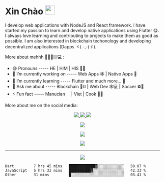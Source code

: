 # Xin Chào <img src="https://raw.githubusercontent.com/MartinHeinz/MartinHeinz/master/wave.gif" width="30px">

I develop web applications with NodeJS and React framework. I have started my passion to learn and develop native applications using Flutter 😋. I always love learning and contributing to projects to make them as good as possible. I am also interested in blockchain techonology and developing decentralized applications (Dapps ヾ( -,-)ゞ).

More about mehhh 👨🏻‍💻🏽‍💻 :

- 😄 Pronouns ----- HE | HIM | HIS 🙋‍♂️
- 🔭 I’m currently working on ----- Web Apps 🕸️ | Native Apps 📱
- 🌱 I’m currently learning ----- Flutter and much more... 🤪
- 💬 Ask me about ----- Blockchain 🔲⛓️ | Web Dev 🕸️💻 | Soccer ⚽🏃
- ⚡ Fun fact ----- Manucian <img width="12" src="https://emojis.slackmojis.com/emojis/images/1533824144/4447/manutd.png?1533824144"> | Viet | Cook 👨‍🍳

More about me on the social media:

<p align="center">
<a href="https://twitter.com/jasonp2419"> <img src="https://img.shields.io/badge/Twitter-1DA1F2?style=for-the-badge&logo=twitter&logoColor=white" /> </a> <a href="https://github.com/jasonhtpham"> <img src="https://img.shields.io/badge/GitHub-100000?style=for-the-badge&logo=github&logoColor=white" /> </a> <a href="https://www.linkedin.com/in/thien-jason-pham-a82352168/"> <img src="https://img.shields.io/badge/LinkedIn-0077B5?style=for-the-badge&logo=linkedin&logoColor=white" /> </a>
</p>

<p align="center">
  <img src="https://github-readme-stats.vercel.app/api?username=jasonhtpham&count_private=true&show_icons=true&title_color=Ee4644&icon_color=Ee4644&text_color=E2cd5c&bg_color=191622&border_color=E2cd5c&hide_title=true"/>
  </p>

<p align="center">
  <img src="https://github-readme-streak-stats.herokuapp.com/?user=jasonhtpham&text_color=E2cd5c&background=191622&border=E2cd5c&stroke=E2cd5c&currStreakNum=E2cd5c&sideNums=E2cd5c&currStreakLabel=Ee4642&sideLabels=Ee4642&dates=E2cd5c&ring=Ee4644&fire=cc0c14"/>
  </p>


<p align="center">
<img src="https://github-readme-stats.vercel.app/api/wakatime/?username=jasonhtpham&custom_title=Week+Stats&langs_count=4&bg_color=191622&text_color=E2cd5c&border_color=E2cd5c&title_color=Ee4644" />
  </p>

---
<p align="center">
<img src="https://readme-typing-svg.herokuapp.com/?lines=Coding...&center=true&color=E2cd5c&vCenter=true" />

  </p>

<!--START_SECTION:waka-->

```text
Dart         7 hrs 45 mins   ████████████▓░░░░░░░░░░░░   50.07 %
JavaScript   6 hrs 33 mins   ██████████▓░░░░░░░░░░░░░░   42.33 %
Other        31 mins         █░░░░░░░░░░░░░░░░░░░░░░░░   03.41 %
```

<!--END_SECTION:waka-->

<!--
**jasonhtpham/jasonhtpham** is a ✨ _special_ ✨ repository because its `README.md` (this file) appears on your GitHub profile.


-->
